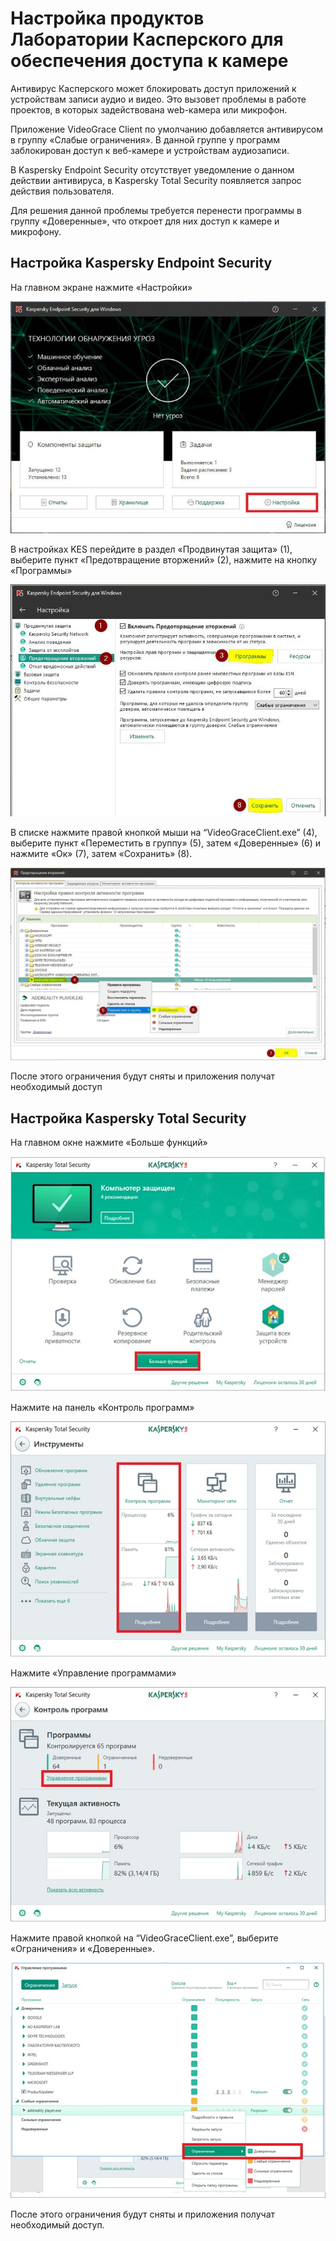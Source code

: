 # Настройка продуктов Лаборатории Касперского для обеспечения доступа к камере

Антивирус Касперского может блокировать доступ приложений к устройствам записи аудио и видео. Это вызовет проблемы в работе проектов, в которых задействована web-камера или микрофон. 

Приложение VideoGrace Client по умолчанию добавляется антивирусом в группу «Слабые ограничения». В данной группе у программ заблокирован доступ к веб-камере и устройствам аудиозаписи.

В Kaspersky Endpoint Security отсутствует уведомление о данном действии антивируса, в Kaspersky Total Security появляется запрос действия пользователя.

Для решения данной проблемы требуется перенести программы в группу «Доверенные», что откроет для них доступ к камере и микрофону.

## Настройка Kaspersky Endpoint Security

На главном экране нажмите «Настройки»

![Настройки  Kaspersky Endpoint Security](../img/kasp2.jpeg)

В настройках KES перейдите в раздел «Продвинутая защита» (1), выберите пункт «Предотвращение вторжений» (2), нажмите на кнопку «Программы»

![Меню настройки Kaspersky Endpoint Security](../img/kasp3.jpeg)

В списке нажмите правой кнопкой мыши на “VideoGraceClient.exe” (4), выберите пункт «Переместить в группу» (5), затем «Доверенные» (6) и нажмите «Ок» (7), затем «Сохранить» (8).

![Предотвращение вторжений Kaspersky Endpoint Security](../img/kasp4.jpeg)

После этого ограничения будут сняты и приложения получат необходимый доступ

## Настройка Kaspersky Total Security

На главном окне нажмите «Больше функций»

![Главное окно Kaspersky Total Security](../img/kasp5.jpeg)

Нажмите на панель «Контроль программ»

![Панель функций Kaspersky Total Security](../img/kasp6.jpeg)

Нажмите «Управление программами»

![Контроль программ Kaspersky Total Security](../img/kasp7.jpeg)

Нажмите правой кнопкой на “VideoGraceClient.exe”, выберите «Ограничения» и «Доверенные».

![Управление программами Kaspersky Total Security](../img/kasp8.jpeg)

После этого ограничения будут сняты и приложения получат необходимый доступ.
